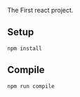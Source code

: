 The First react project.

Setup
---
 
```
npm install
```
 
 
 
Compile
---
 
```
npm run compile
```
